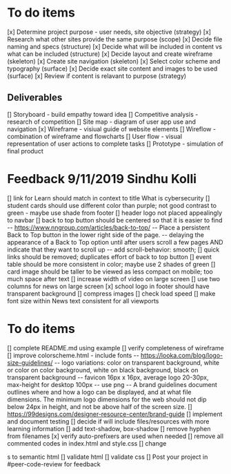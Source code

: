 # To do items
[x] Determine project purpose - user needs, site objective (strategy)
[x] Research what other sites provide the same purpose (scope)
[x] Decide file naming and specs (structure) 
[x] Decide what will be included in content vs what can be included (structure)
[x] Decide layout and create wireframe (skeleton)
[x] Create site navigation (skeleton)
[x] Select color scheme and typography (surface)
[x] Decide exact site content and images to be used (surface)
[x] Review if content is relavant to purpose (strategy)

## Deliverables
[] Storyboard - build empathy toward idea
[] Competitive analysis - research of competition
[] Site map - diagram of user app use and navigation
[x] Wireframe - visiual guide of website elements
[] Wireflow - combination of wireframe and flowcharts
[] User flow - visual representation of user actions to complete tasks
[] Prototype - simulation of final product

# Feedback 9/11/2019 Sindhu Kolli

[] link for Learn should match in context to title What is cybersecurity
[] student cards should use different color than purple; not good contrast to green - maybe use shade from footer
[] header logo not placed appealingly to navbar
[] back to top button should be centered so that it is easier to find 
-- https://www.nngroup.com/articles/back-to-top/ 
-- Place a persistent Back to Top button in the lower right side of the page. 
-- delaying the appearance of a Back to Top option until after users scroll a few pages AND indicate that they want to scroll up
-- add scroll-behavior: smooth;
[] quick links should be removed; duplicates effort of back to top button
[] event table should be more consistent in color; maybe use 2 shades of green
[] card image should be taller to be viewed as less compact on mobile; too much space after text
[] increase width of video on large screen
[] use two columns for news on large screen
[x] school logo in footer should have transparent background
[] compress images
[] check load speed
[] make font size within News text consistent for all viewports

# To do items
[] complete README.md using example
[] verify completeness of wireframe
[] improve colorscheme.html - include fonts
-- https://looka.com/blog/logo-size-guidelines/
-- logo variations: color on transparent background, white or color on color background, white on black background, black on transparent background
-- favicon 16px x 16px, average logo 20-30px, max-height for desktop 100px
-- use png
-- A brand guidelines document outlines where and how a logo can be displayed, and at what file dimensions. The minimum logo dimensions for the web should not dip below 24px in height, and not be above half of the screen size.
[] https://99designs.com/designer-resource-center/brand-guide
[] implement and document testing
[] decide if will include files/resources with more learning information
[] add text-shadow, box-shadow
[] remove hyphen from filenames
[x] verify auto-prefixers are used when needed
[] remove all commented codes in index.html and style.css
[] change <div>s to semantic html
[] validate html
[] validate css
[] Post your project in #peer-code-review for feedback